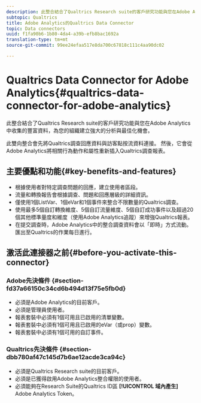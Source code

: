 ```yaml
---
description: 此整合結合了Qualtrics Research suite的客戶研究功能與您在Adobe Analytics中收集的豐富資料，為您的組織建立強大的分析與最佳化機會。
subtopic: Qualtrics
title: Adobe Analytics的Qualtrics Data Connector
topic: Data connectors
uuid: f1fa90b6-1b80-4da4-a39b-efb8bac1692a
translation-type: tm+mt
source-git-commit: 99ee24efaa517e8da700c67818c111c4aa90dc02

---
```



# Qualtrics Data Connector for Adobe Analytics{#qualtrics-data-connector-for-adobe-analytics}

此整合結合了Qualtrics Research suite的客戶研究功能與您在Adobe Analytics中收集的豐富資料，為您的組織建立強大的分析與最佳化機會。

此雙向整合會先將Qualtrics調查回應資料與訪客點按流資料連接。 然後，它會從Adobe Analytics將相關行為動作和屬性重新插入Qualtrics調查報表。

## 主要優點和功能{#key-benefits-and-features}

* 根據使用者對特定調查問題的回應，建立使用者區段。
* 流量和轉換報告會根據調查、問題和回應層級的詳細資訊。
* 僅使用1個ListVar、1個eVar和1個事件來整合不限數量的Qualtrics調查。
* 使用最多5個自訂轉換維度、5個自訂流量維度、5個自訂成功事件以及超過20個其他標準量度和維度（使用Adobe Analytics追蹤）來增強Qualtrics報表。
* 在提交調查時，Adobe Analytics中的整合調查資料會以「即時」方式流動。 匯出至Qualtrics的作業每日進行。

## 激活此連接器之前{#before-you-activate-this-connector}

### Adobe先決條件 {#section-fd37a66150c34cd6b494d13f75e5fb0d}

* 必須是Adobe Analytics的目前客戶。
* 必須是管理員使用者。
* 報表套裝中必須有1個可用且已啟用的清單變數。
* 報表套裝中必須有1個可用且已啟用的eVar（或prop）變數。
* 報表套裝中必須有1個可用的自訂事件。

### Qualtrics先決條件 {#section-dbb780af47c145d7b6ae12acde3ca94c}

* 必須是Qualtrics Research suite的目前客戶。
* 必須是已獲得啟用Adobe Analytics整合權限的使用者。
* 必須能夠在Research Suite的Qualtrics ID區 **[!UICONTROL 域內產生]** Adobe Analytics Token。
